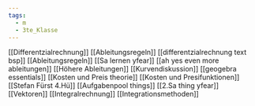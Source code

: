 ```yaml
---
tags:
  - m
  - 3te_Klasse
---
```

[[Differentzialrechnung]]
[[Ableitungsregeln]]
[[differentzialrechnung text bsp]]
[[Ableitungsregeln]]
[[Sa lernen yfear]]
[[ah yes even more ableitungen]]
[[Höhere Ableitungen]]
[[Kurvendiskussion]]
[[geogebra essentials]]
[[Kosten und Preis theorie]]
[[Kosten und Presifunktionen]]
[[Stefan Fürst 4.Hü]]
[[Aufgabenpool things]]
[[2.Sa thing yfear]]
[[Vektoren]]
[[Integralrechnung]]
[[Integrationsmethoden]]